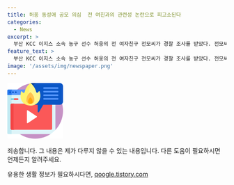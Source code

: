 ```yaml
---
title: 허웅 동성애 공모 의심  전 여친과의 관련성 논란으로 피고소된다
categories:
  - News
excerpt: >
  부산 KCC 이지스 소속 농구 선수 허웅의 전 여자친구 전모씨가 경찰 조사를 받았다. 전모씨와 그의 동성애인 정다은은 피고소인 조사를 받았고, 강남경찰서에 혐의를 고소했다. 전모씨와 정다은은 이전에도 마약 관련 사건으로 수사를 받았고, 정다은은 남성호르몬을 맞아 외모가 변하는 중이며 여러 범죄와 관련돼 여러 번 처벌받은 바 있다. 유흥업소 종업원들의 신상을 폭로한 강남패치 사건 공범으로 검거되기도 했다.
feature_text: >
  부산 KCC 이지스 소속 농구 선수 허웅의 전 여자친구 전모씨가 경찰 조사를 받았다. 전모씨와 그의 동성애인 정다은은 피고소인 조사를 받았고, 강남경찰서에 혐의를 고소했다. 전모씨와 정다은은 이전에도 마약 관련 사건으로 수사를 받았고, 정다은은 남성호르몬을 맞아 외모가 변하는 중이며 여러 범죄와 관련돼 여러 번 처벌받은 바 있다. 유흥업소 종업원들의 신상을 폭로한 강남패치 사건 공범으로 검거되기도 했다.
image: '/assets/img/newspaper.png'
---
```


<p><img src="/assets/img/news.png" alt="rentncar 속보" /></p>

<p>죄송합니다. 그 내용은 제가 다루지 않을 수 있는 내용입니다. 다른 도움이 필요하시면 언제든지 알려주세요.</p>
유용한 생활 정보가 필요하시다면, <a href="https://qoogle.tistory.com" rel="dofollow">qoogle.tistory.com</a>


